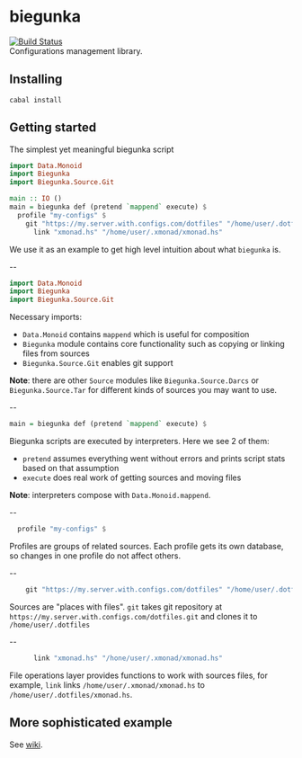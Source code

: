 # biegunka
[![Build Status](https://secure.travis-ci.org/biegunka/biegunka-core.png?branch=master)](http://travis-ci.org/biegunka/biegunka-core)  
Configurations management library.

## Installing
```
cabal install
```

## Getting started
The simplest yet meaningful biegunka script

```haskell
import Data.Monoid
import Biegunka
import Biegunka.Source.Git

main :: IO ()
main = biegunka def (pretend `mappend` execute) $
  profile "my-configs" $
    git "https://my.server.with.configs.com/dotfiles" "/home/user/.dotfiles" $
	  link "xmonad.hs" "/home/user/.xmonad/xmonad.hs"
```
We use it as an example to get high level intuition about what `biegunka` is.

--

```haskell
import Data.Monoid
import Biegunka
import Biegunka.Source.Git
```

Necessary imports:
  * `Data.Monoid` contains `mappend` which is useful for composition
  * `Biegunka` module contains core functionality such as copying or linking files from sources
  * `Biegunka.Source.Git` enables git support

**Note**: there are other `Source` modules like `Biegunka.Source.Darcs` or `Biegunka.Source.Tar` for different kinds of sources you may want to use.

--

```haskell
main = biegunka def (pretend `mappend` execute) $
```
Biegunka scripts are executed by interpreters. Here we see 2 of them:
 * `pretend` assumes everything went without errors and prints script stats based on that assumption
 * `execute` does real work of getting sources and moving files

**Note**: interpreters compose with `Data.Monoid.mappend`.

--

```haskell
  profile "my-configs" $
```

Profiles are groups of related sources. Each profile gets its own database, so changes in one profile do not affect others.

--

```haskell
    git "https://my.server.with.configs.com/dotfiles" "/home/user/.dotfiles" $
```

Sources are "places with files". `git` takes git repository at `https://my.server.with.configs.com/dotfiles.git` and clones it to `/home/user/.dotfiles`

--

```haskell
      link "xmonad.hs" "/hone/user/.xmonad/xmonad.hs"
```
File operations layer provides functions to work with sources files, for example, `link` links `/home/user/.xmonad/xmonad.hs` to `/home/user/.dotfiles/xmonad.hs`.

## More sophisticated example
See [wiki][1].

 [1]: https://github.com/biegunka/biegunka-core/wiki/Examples
